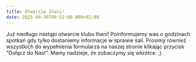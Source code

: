 ```yaml
---
title: Otwarcie Ihani!
date: 2025-09-30T09:52:00.000+02:00
---
```

Już niedługo nastąpi otwarcie klubu Ihani! Poinformujemy was o godzinach spotkań gdy tylko dostaniemy informacje w sprawie sali. Prosimy również wszystkich do wypełnienia formularza na naszej stronie klikając przycisk "Dołącz do Nas!". Mamy nadzieje, że zobaczymy się wkrótce. ;)
